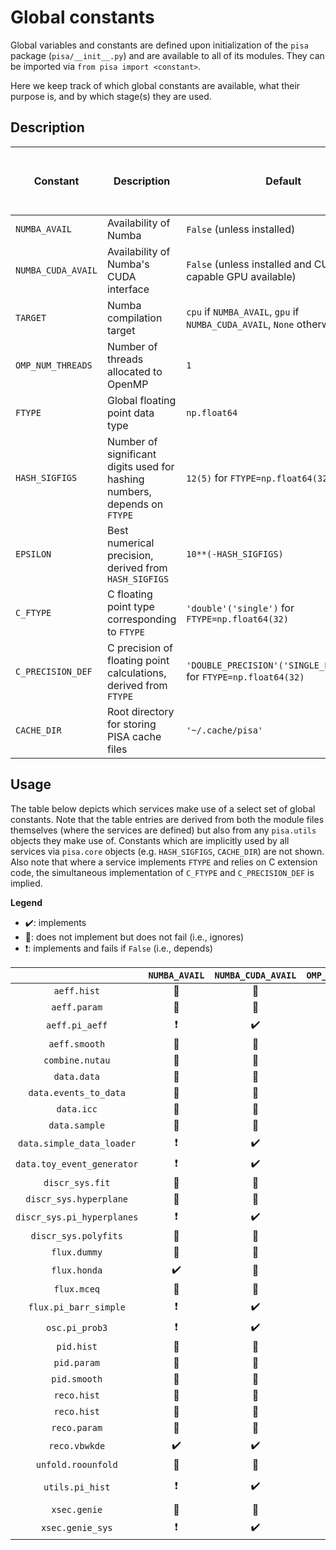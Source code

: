 # Global constants

Global variables and constants are defined upon initialization of the `pisa` package (`pisa/__init__.py`) and are available to all of its modules.
They can be imported via `from pisa import <constant>`.

Here we keep track of which global constants are available, what their purpose is, and by which stage(s) they are used.

## Description

| Constant           | Description                                                               | Default                                                               | Overwritten by environment variables (priority indicated where necessary) |
| ------------------ | ------------------------------------------------------------------------- | --------------------------------------------------------------------- | ------------------------------------------------------------------------- |
| `NUMBA_AVAIL`      | Availability of Numba                                                     | `False` (unless installed)                                            |                                                                           |
| `NUMBA_CUDA_AVAIL` | Availability of Numba's CUDA interface                                    | `False` (unless installed and CUDA-capable GPU available)             |                                                                           |
| `TARGET`           | Numba compilation target                                                  | `cpu` if `NUMBA_AVAIL`, `gpu` if `NUMBA_CUDA_AVAIL`, `None` otherwise | `PISA_TARGET`                                                             |
| `OMP_NUM_THREADS`  | Number of threads allocated to OpenMP                                     | `1`                                                                   | `OMP_NUM_THREADS`                                                         |
| `FTYPE`            | Global floating point data type                                           | `np.float64`                                                          | `PISA_FTYPE`                                                              |
| `HASH_SIGFIGS`     | Number of significant digits used for hashing numbers, depends on `FTYPE` | `12(5)` for `FTYPE=np.float64(32)`                                    |                                                                           |
| `EPSILON`          | Best numerical precision, derived from `HASH_SIGFIGS`                     | `10**(-HASH_SIGFIGS)`                                                 |                                                                           |
| `C_FTYPE`          | C floating point type corresponding to `FTYPE`                            | `'double'('single')` for `FTYPE=np.float64(32)`                       |                                                                           |
| `C_PRECISION_DEF`  | C precision of floating point calculations, derived from `FTYPE`          | `'DOUBLE_PRECISION'('SINGLE_PRECISION')` for `FTYPE=np.float64(32)`   |                                                                           |
| `CACHE_DIR`        | Root directory for storing PISA cache files                               | `'~/.cache/pisa'`                                                     | 1.`PISA_CACHE_DIR`, 2.`XDG_CACHE_HOME/pisa`                               |

## Usage
The table below depicts which services make use of a select set of global constants.
Note that the table entries are derived from both the module files themselves (where the services are defined) but also from any `pisa.utils` objects they make use of.
Constants which are implicitly used by all services via `pisa.core` objects (e.g. `HASH_SIGFIGS`, `CACHE_DIR`) are not shown.
Also note that where a service implements `FTYPE` and relies on C extension code, the simultaneous implementation of `C_FTYPE` and `C_PRECISION_DEF` is implied.

**Legend**
- :heavy_check_mark:: implements
- :black_square_button:: does not implement but does not fail (i.e., ignores)
- :heavy_exclamation_mark:: implements and fails if `False` (i.e., depends)

|                            | `NUMBA_AVAIL`            | `NUMBA_CUDA_AVAIL`    | `OMP_NUM_THREADS`     | `FTYPE`               |
| :------------------------: | :----------------------: | :-------------------: | :-------------------: | :-------------------: |
| `aeff.hist`                | :black_square_button:    | :black_square_button: | :black_square_button: | :black_square_button: |
| `aeff.param`               | :black_square_button:    | :black_square_button: | :black_square_button: | :black_square_button: |
| `aeff.pi_aeff`             | :heavy_exclamation_mark: | :heavy_check_mark:    | :black_square_button: | :heavy_check_mark:    |
| `aeff.smooth`              | :black_square_button:    | :black_square_button: | :black_square_button: | :black_square_button: |
| `combine.nutau`            | :black_square_button:    | :black_square_button: | :black_square_button: | :black_square_button: |
| `data.data`                | :black_square_button:    | :black_square_button: | :black_square_button: | :black_square_button: |
| `data.events_to_data`      | :black_square_button:    | :black_square_button: | :black_square_button: | :black_square_button: |
| `data.icc`                 | :black_square_button:    | :black_square_button: | :black_square_button: | :black_square_button: |
| `data.sample`              | :black_square_button:    | :black_square_button: | :black_square_button: | :black_square_button: |
| `data.simple_data_loader`  | :heavy_exclamation_mark: | :heavy_check_mark:    | :black_square_button: | :heavy_check_mark:    |
| `data.toy_event_generator` | :heavy_exclamation_mark: | :heavy_check_mark:    | :black_square_button: | :heavy_check_mark:    |
| `discr_sys.fit`            | :black_square_button:    | :black_square_button: | :black_square_button: | :black_square_button: |
| `discr_sys.hyperplane`     | :black_square_button:    | :black_square_button: | :black_square_button: | :black_square_button: |
| `discr_sys.pi_hyperplanes` | :heavy_exclamation_mark: | :heavy_check_mark:    | :black_square_button: | :heavy_check_mark:    |
| `discr_sys.polyfits`       | :black_square_button:    | :black_square_button: | :black_square_button: | :black_square_button: |
| `flux.dummy`               | :black_square_button:    | :black_square_button: | :black_square_button: | :black_square_button: |
| `flux.honda`               | :heavy_check_mark:       | :black_square_button: | :black_square_button: | :black_square_button: |
| `flux.mceq`                | :black_square_button:    | :black_square_button: | :black_square_button: | :black_square_button: |
| `flux.pi_barr_simple`      | :heavy_exclamation_mark: | :heavy_check_mark:    | :black_square_button: | :heavy_check_mark:    |
| `osc.pi_prob3`             | :heavy_exclamation_mark: | :heavy_check_mark:    | :black_square_button: | :heavy_check_mark:    |
| `pid.hist`                 | :black_square_button:    | :black_square_button: | :black_square_button: | :black_square_button: |
| `pid.param`                | :black_square_button:    | :black_square_button: | :black_square_button: | :black_square_button: |
| `pid.smooth`               | :black_square_button:    | :black_square_button: | :black_square_button: | :black_square_button: |
| `reco.hist`                | :black_square_button:    | :black_square_button: | :black_square_button: | :black_square_button: |
| `reco.hist`                | :black_square_button:    | :black_square_button: | :black_square_button: | :black_square_button: |
| `reco.param`               | :black_square_button:    | :black_square_button: | :black_square_button: | :black_square_button: |
| `reco.vbwkde`              | :heavy_check_mark:       | :heavy_check_mark:    | :heavy_check_mark:    | :heavy_check_mark:    |
| `unfold.roounfold`         | :black_square_button:    | :black_square_button: | :black_square_button: | :black_square_button: |
| `utils.pi_hist`            | :heavy_exclamation_mark: | :heavy_check_mark:    | :black_square_button: | :heavy_check_mark   : |
| `xsec.genie`               | :black_square_button:    | :black_square_button: | :black_square_button: | :black_square_button: |
| `xsec.genie_sys`           | :heavy_exclamation_mark: | :heavy_check_mark:    | :black_square_button: | :heavy_check_mark:    |

